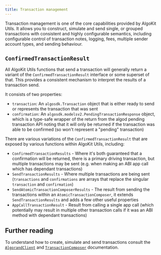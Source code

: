 ```yaml
---
title: Transaction management
---
```


Transaction management is one of the core capabilities provided by AlgoKit Utils. It allows you to construct, simulate and send single, or grouped transactions with consistent and highly configurable semantics, including configurable control of transaction notes, logging, fees, multiple sender account types, and sending behaviour.

## `ConfirmedTransactionResult`

All AlgoKit Utils functions that send a transaction will generally return a variant of the `ConfirmedTransactionResult` interface or some superset of that. This provides a consistent mechanism to interpret the results of a transaction send.

It consists of two properties:

- `transaction`: An `algosdk.Transaction` object that is either ready to send or represents the transaction that was sent
- `confirmation`: An `algosdk.modelsv2.PendingTransactionResponse` object, which is a type-safe wrapper of the return from the algod pending transaction API noting that it will only be returned if the transaction was able to be confirmed (so won't represent a "pending" transaction)

There are various variations of the `ConfirmedTransactionResult` that are exposed by various functions within AlgoKit Utils, including:

- `ConfirmedTransactionResults` - Where it's both guaranteed that a confirmation will be returned, there is a primary driving transaction, but multiple transactions may be sent (e.g. when making an ABI app call which has dependant transactions)
- `SendTransactionResults` - Where multiple transactions are being sent (`transactions` and `confirmations` are arrays that replace the singular `transaction` and `confirmation`)
- `SendAtomicTransactionComposerResults` - The result from sending the transactions within an `AtomicTransactionComposer`, it extends `SendTransactionResults` and adds a few other useful properties
- `AppCallTransactionResult` - Result from calling a single app call (which potentially may result in multiple other transaction calls if it was an ABI method with dependant transactions)

## Further reading

To understand how to create, simulate and send transactions consult the [`AlgorandClient`](./algorand-client) and [`TransactionComposer`](./transaction-composer) documentation.
